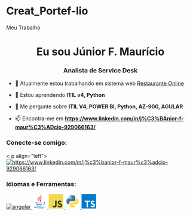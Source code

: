 # Creat_Portef-lio
Meu Trabalho
<h1 align="center">Eu sou Júnior F. Maurício</h1>
<h3 align="center">Analista de Service Desk</h3>

- 🔭 Atualmente estou trabalhando em sistema web [Restaurante Online](https://igildadomingos.cpimperial.com)

- 🌱 Estou aprendendo **ITIL v4, Python**

- 💬 Me pergunte sobre **ITIL V4, POWER BI, Python, AZ-900, AGULAR**

- 📫 Encontra-me em **https://www.linkedin.com/in/j%C3%BAnior-f-maur%C3%ADcio-929066163/**

<h3 align="left">Conecte-se comigo:</h3><
p align="left">
<a href="https://linkedin.com/in/https://www.linkedin.com/in/j%c3%banior-f-maur%c3%adcio-929066163/" target="blank"><img align="center" src=" https://raw.githubusercontent.com/rahuldkjain/github-profile-readme-generator/master/src/images/icons/Social/linked-in-alt.svg" alt="https://www.linkedin.com/in/j%c3%banior-f-maur%c3%adcio-929066163/" height="30" width="40" /></a>
</p>

<h3 align="left">Idiomas e Ferramentas:</h3>
<p align="left"> <a href="https://angular.io" target="_blank" rel="noreferrer"> <img src="https://angular.io/assets/images/logos/angular/angular.svg" alt="angular" width="40" height="40"/> </a> <a href="https://www.java.com" target="_blank" rel="noreferrer"> <img src="https://raw.githubusercontent.com/devicons/devicon/master/icons/java/java-original.svg" alt="java" width="40" height="40"/> </a> <a href="https://developer.mozilla.org/en-US/docs/Web/JavaScript" target="_blank" rel="noreferrer"> <img src="https://raw.githubusercontent.com/devicons/devicon/master/icons/javascript/javascript-original.svg" alt="javascript" width="40" height="40"/> </a> <a href="https://www.python.org" target="_blank" rel="noreferrer"> <img src="https://raw.githubusercontent.com/devicons/devicon/master/icons/python/python-original.svg" alt="python" width="40" height="40"/> </a> <a href="https://www.typescriptlang.org/" target="_blank" rel="noreferrer"> <img src="https://raw.githubusercontent.com/devicons/devicon/master/icons/typescript/typescript-original.svg" alt="typescript" width="40" height="40"/> </a> </p>

<!-- <h3 align="left">Support:</h3>
<p><a href="https://www.buymeacoffee.com/Fredmauricio"> <img align="left" src="https://cdn.buymeacoffee.com/buttons/v2/default-yellow.png" height="50" width="210" alt="Fredmauricio" /></a><a href="https://ko-fi.com/Fredmauricio"> <img align="left" src="https://cdn.ko-fi.com/cdn/kofi3.png?v=3" height="50" width="210" alt="Fredmauricio" /></a></p><br><br>

<p><img align="center" src="https://github-readme-stats.vercel.app/api/top-langs?username=fredmauricio&show_icons=true&locale=en&layout=compact" alt="fredmauricio" /></p> --!>

